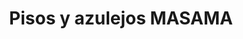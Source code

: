 ---
title: "Pisos y azulejos MASAMA"
url: /san-andres-cholula/pisos-y-azulejos-masama/
shop: Fußböden
---